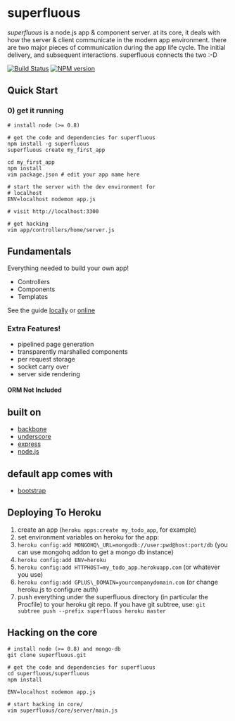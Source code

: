 superfluous
===========

*superfluous* is a node.js app & component server. at its core, it deals with
how the server & client communicate in the modern app environment.  there are
two major pieces of communication during the app life cycle. The initial
delivery, and subsequent interactions. superfluous connects the two :-D

[![Build Status](https://travis-ci.org/okayzed/superfluous.png)](https://travis-ci.org/okayzed/superfluous)
[![NPM version](https://badge.fury.io/js/superfluous.png)](http://badge.fury.io/js/superfluous)

## Quick Start

### 0) get it running

    # install node (>= 0.8)

    # get the code and dependencies for superfluous
    npm install -g superfluous
    superfluous create my_first_app

    cd my_first_app
    npm install
    vim package.json # edit your app name here

    # start the server with the dev environment for
    # localhost
    ENV=localhost nodemon app.js

    # visit http://localhost:3300

    # get hacking
    vim app/controllers/home/server.js

## Fundamentals

Everything needed to build your own app!

* Controllers
* Components
* Templates

See the guide [locally](http://localhost:3300) or [online](http://superfluous.io)

### Extra Features!

* pipelined page generation
* transparently marshalled components
* per request storage
* socket carry over
* server side rendering

#### ORM Not Included

## built on

* [backbone](http://backbonejs.org)
* [underscore](http://underscorejs.org)
* [express](http://expressjs.com)
* [node.js](http://nodejs.org)

## default app comes with

* [bootstrap](http://getbootstrap.com)

## Deploying To Heroku


1. create an app (`heroku apps:create my_todo_app`, for example)
2. set environment variables on heroku for the app:
  1. `heroku config:add MONGOHQ\_URL=mongodb://user:pwd@host:port/db` (you can use mongohq addon to get a mongo db instance)
  2. `heroku config:add ENV=heroku`
  3. `heroku config:add HTTPHOST=my_todo_app.herokuapp.com` (or whatever you use)
  4. `heroku config:add GPLUS\_DOMAIN=yourcompanydomain.com` (or change heroku.js to configure auth)
1. push everything under the superfluous directory (in particular the Procfile) to your heroku git repo. If you have git subtree, use: `git subtree push --prefix superfluous heroku master`

## Hacking on the core
    # install node (>= 0.8) and mongo-db
    git clone superfluous.git

    # get the code and dependencies for superfluous
    cd superfluous/superfluous
    npm install

    ENV=localhost nodemon app.js

    # start hacking in core/
    vim superfluous/core/server/main.js

